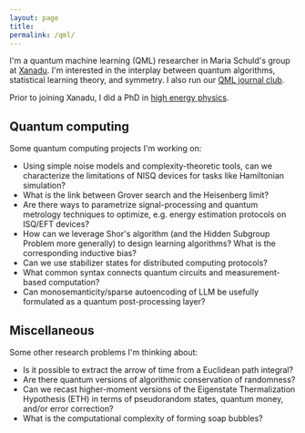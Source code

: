 ```yaml
---
layout: page
title:
permalink: /qml/
---
```


I'm a quantum machine learning (QML) researcher in Maria Schuld's
group at [Xanadu](https://www.xanadu.ai/). I'm interested in the
interplay between quantum algorithms, statistical learning theory, and
symmetry. I also run our
[QML journal club](https://heptar.ch/qml-jc).

Prior to joining Xanadu,
I did a PhD in [high energy physics](https://inspirehep.net/authors/1868975).

## Quantum computing

Some quantum computing projects I'm working on:

- Using simple noise models and complexity-theoretic tools, can we
  characterize the limitations of NISQ devices for tasks like Hamiltonian
  simulation?
- What is the link between Grover search and the Heisenberg limit?
- Are there ways to parametrize signal-processing and quantum metrology
  techniques to optimize, e.g. energy estimation protocols on ISQ/EFT devices?
- How can we leverage Shor's algorithm (and the Hidden Subgroup
Problem more generally) to design learning algorithms? What is the corresponding
inductive bias?
- Can we use stabilizer states for distributed computing protocols?
- What common syntax connects quantum circuits and
measurement-based computation?
- Can monosemanticity/sparse autoencoding of LLM be usefully formulated as a
  quantum post-processing layer?

## Miscellaneous

Some other research problems I'm thinking about:

- Is it possible to extract the arrow of time from a Euclidean path
integral?
- Are there quantum versions of algorithmic conservation of
  randomness?
- Can we recast higher-moment versions of the Eigenstate Thermalization
  Hypothesis (ETH) in terms of pseudorandom states, quantum money, and/or
  error correction?
- What is the computational complexity of forming soap bubbles?
